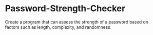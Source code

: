 # Password-Strength-Checker
 Create a program that can assess the strength of a password based on factors such as length, complexity, and randomness.
